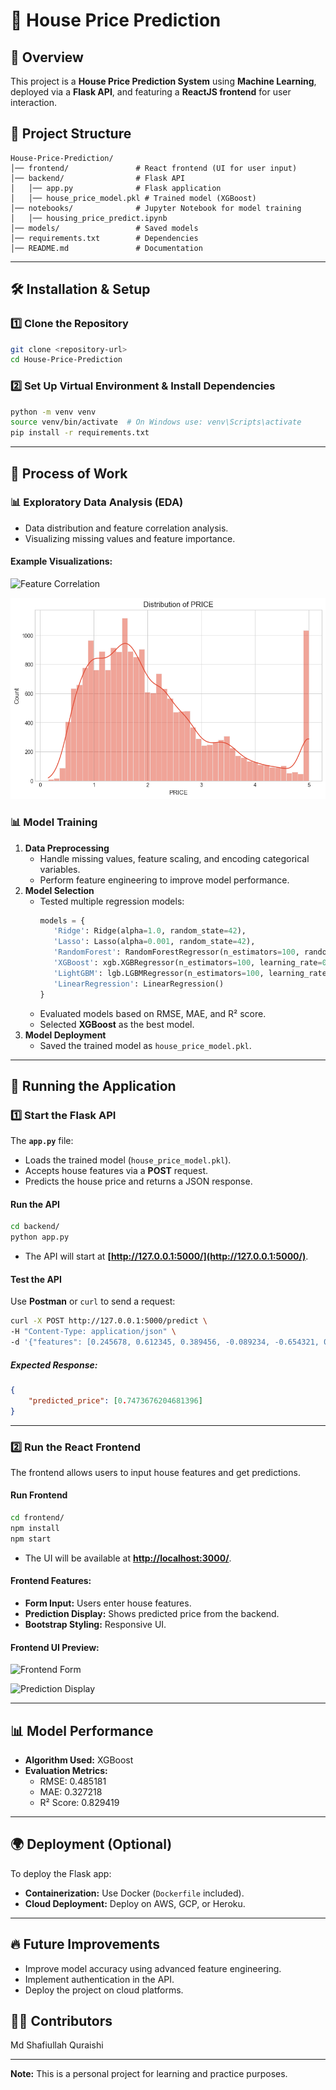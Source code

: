 # 🏡 House Price Prediction

## 📌 Overview

This project is a **House Price Prediction System** using **Machine Learning**, deployed via a **Flask API**, and featuring a **ReactJS frontend** for user interaction.

## 📂 Project Structure

```
House-Price-Prediction/
│── frontend/               # React frontend (UI for user input)
│── backend/                # Flask API
│   │── app.py              # Flask application
│   │── house_price_model.pkl # Trained model (XGBoost)
│── notebooks/              # Jupyter Notebook for model training
│   │── housing_price_predict.ipynb
│── models/                 # Saved models
│── requirements.txt        # Dependencies
│── README.md               # Documentation
```

---

## 🛠 Installation & Setup

### 1️⃣ Clone the Repository

```bash
git clone <repository-url>
cd House-Price-Prediction
```

### 2️⃣ Set Up Virtual Environment & Install Dependencies

```bash
python -m venv venv
source venv/bin/activate  # On Windows use: venv\Scripts\activate
pip install -r requirements.txt
```

---

## 🔄 Process of Work

### 📊 Exploratory Data Analysis (EDA)

- Data distribution and feature correlation analysis.
- Visualizing missing values and feature importance.

#### Example Visualizations:

![Feature Correlation](images/feature_correlation.png)

![Price Distribution](images/price_distribution.png)

### 📊 Model Training

1. **Data Preprocessing**
   - Handle missing values, feature scaling, and encoding categorical variables.
   - Perform feature engineering to improve model performance.
2. **Model Selection**
   - Tested multiple regression models:
     ```python
     models = {
        'Ridge': Ridge(alpha=1.0, random_state=42),
        'Lasso': Lasso(alpha=0.001, random_state=42),
        'RandomForest': RandomForestRegressor(n_estimators=100, random_state=42),
        'XGBoost': xgb.XGBRegressor(n_estimators=100, learning_rate=0.1, random_state=42),
        'LightGBM': lgb.LGBMRegressor(n_estimators=100, learning_rate=0.1, random_state=42),
        'LinearRegression': LinearRegression()
     }
     ```
   - Evaluated models based on RMSE, MAE, and R² score.
   - Selected **XGBoost** as the best model.
3. **Model Deployment**
   - Saved the trained model as `house_price_model.pkl`.

---

## 🚀 Running the Application

### 1️⃣ Start the Flask API

The **`app.py`** file:

- Loads the trained model (`house_price_model.pkl`).
- Accepts house features via a **POST** request.
- Predicts the house price and returns a JSON response.

#### Run the API

```bash
cd backend/
python app.py
```

- The API will start at **[http://127.0.0.1:5000/](http://127.0.0.1:5000/)**.

#### Test the API

Use **Postman** or `curl` to send a request:

```bash
curl -X POST http://127.0.0.1:5000/predict \
-H "Content-Type: application/json" \
-d '{"features": [0.245678, 0.612345, 0.389456, -0.089234, -0.654321, 0.032145, 0.472839, -0.102345, -0.752134, 0.189432, -0.845678]}'
```

##### Expected Response:

```json
{
    "predicted_price": [0.7473676204681396]
}
```

---

### 2️⃣ Run the React Frontend

The frontend allows users to input house features and get predictions.

#### Run Frontend

```bash
cd frontend/
npm install
npm start
```

- The UI will be available at **[http://localhost:3000/](http://localhost:3000/)**.

#### Frontend Features:

- **Form Input:** Users enter house features.
- **Prediction Display:** Shows predicted price from the backend.
- **Bootstrap Styling:** Responsive UI.

#### Frontend UI Preview:

![Frontend Form](images/frontend_form.png)

![Prediction Display](images/prediction_display.png)

---

## 📊 Model Performance

- **Algorithm Used:** XGBoost
- **Evaluation Metrics:**
  - RMSE: 0.485181
  - MAE: 0.327218
  - R² Score: 0.829419

---

## 🌍 Deployment (Optional)

To deploy the Flask app:

- **Containerization:** Use Docker (`Dockerfile` included).
- **Cloud Deployment:** Deploy on AWS, GCP, or Heroku.

---

## 🔥 Future Improvements

- Improve model accuracy using advanced feature engineering.
- Implement authentication in the API.
- Deploy the project on cloud platforms.

## 👨‍💻 Contributors

Md Shafiullah Quraishi

---

**Note:** This is a personal project for learning and practice purposes.

